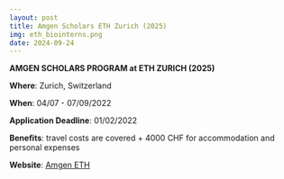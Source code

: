 ```yaml
---
layout: post
title: Amgen Scholars ETH Zurich (2025)
img: eth_biointerns.png
date: 2024-09-24
---
```


**AMGEN SCHOLARS PROGRAM at ETH ZURICH (2025)**

**Where**: Zurich, Switzerland 

**When**: 04/07 - 07/09/2022

**Application Deadline**: 01/02/2022

**Benefits**: travel costs are covered + 4000 CHF for accommodation and personal expenses  

**Website**: [Amgen ETH](https://ethz.ch/en/studies/non-degree-courses/summer-projects/amgen-scholars.html)


